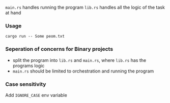 `main.rs` handles running the program
`lib.rs` handles all the logic of the task at hand

### Usage
```
cargo run -- Some peom.txt
```

### Seperation of concerns for Binary projects
- split the program into `lib.rs` and `main.rs`, where `lib.rs` has the programs logic
- `main.rs` should be limited to orchestration and running the program 

### Case sensitivity
Add `IGNORE_CASE` env variable 
